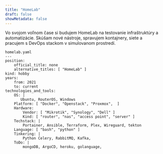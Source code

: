 ```yaml
---
title: "HomeLab"
draft: false
showMetadata: false
---
```



Vo svojom voľnom čase si budujem HomeLab na testovanie infraštruktúry a automatizácie. Skúšam nové nástroje, spravujem kontajnery, siete a pracujem s DevOps stackom v simulovanom prostredí.


```
homelab.yaml
---
position:
    official_title: none
    alternative_titles: [ "HomeLab" ]
kind: hobby
years:
    from: 2021
    to: current
technologies_and_tools:
    OS: |
       Ubuntu, RouterOS, Windows
    Platform: [ "Docker", "Openstack", "Proxmox",  ]
    Hardware: 
        Vendor: [ "Mikrotik", "Synology", "Dell" ]
        Kind: [ "router", "nas", "access point", "server" ]
    Techstack: |
        Portainer, Ansible, Terraform, Plex, Wireguard, tekton
    Language: [ "bash", "python" ]
    Tinkering: |
        Python Celery, RabbitMQ, Kafka, 
    ToDo: |
        mongoDB, ArgoCD, heroku, golanguage, 
```

